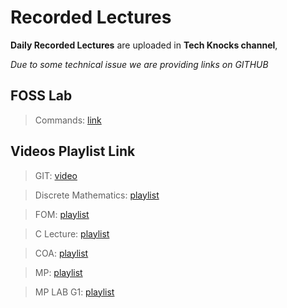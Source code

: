 # Recorded Lectures

**Daily Recorded Lectures** are uploaded in **Tech Knocks channel**, 


_Due to some technical issue we are providing links on GITHUB_

## FOSS Lab 
> Commands: [link](/FOSS_G3_LAB/README.md)

## Videos Playlist Link

>GIT:  [video](https://youtu.be/Zas2dFdkQr4) 

>Discrete Mathematics: [playlist](https://www.youtube.com/playlist?list=PLdgs6Ltyx-L0L3b2ntmQp7Eo8iPDdKUOX)

>FOM: [playlist](https://www.youtube.com/playlist?list=PLdgs6Ltyx-L2UGwJX-3jyadbenRsLZIk2)

>C Lecture: [playlist](https://www.youtube.com/playlist?list=PLdgs6Ltyx-L0dsYMO9ssX9SBBLdxuuXsg)

>COA: [playlist](https://www.youtube.com/playlist?list=PLdgs6Ltyx-L3BYK-aeUxcTdNdQxtCfmFa)

>MP: [playlist](https://www.youtube.com/playlist?list=PLdgs6Ltyx-L0iPq2eYM9AjGQtJ9gF4pDZ)


>MP LAB G1: [playlist](https://www.youtube.com/playlist?list=PLdgs6Ltyx-L3Z2pHeNw5_k4I40HKGE9S6)
